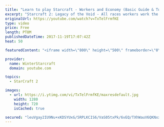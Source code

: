 ```yaml
---
title: "Learn to play Starcraft - Workers and Economy (Basic Guide & Tutorial)"
excerpt: "Starcraft 2: Legacy of the Void - All races workers work the same (mule notwithstanding!)  Wiki on mining: http://wiki.teamliquid.net/starcraft2/Mining_Minerals"
originalUrl: https://youtube.com/watch?v=TxTelFrmfKE
type: video
price: Free
length: PT8M
publishedDateTime: 2017-11-19T17:07:42Z
heat: 50

featuredContent: "<iframe width=\"800\" height=\"500\" frameborder=\"0\" src=\"https://www.youtube.com/embed/TxTelFrmfKE\" allow=\"accelerometer; autoplay; encrypted-media; gyroscope; picture-in-picture\" allowfullscreen></iframe>"

provider:
  name: WinterStarcraft
  domain: youtube.com

topics:
  - StarCraft 2

images:
  - url: https://i.ytimg.com/vi/TxTelFrmfKE/maxresdefault.jpg
    width: 1280
    height: 720
    isCached: true

secured: "leuVgay2IU9Nu+xKDSYUxG/5RPLKCIS6/VaS05txPk/6vEQ/TXhWauV6QKNxxllbyRLN7x7CGA2r8B801WqznX3syiFuWEgecuFUnXsQZKdzdaiYd2wtaEDtjc2OgMuMaNKd9u76Tp9prVhETZDoOE73G+qufcgTvbl1iS6xBn4DA3W3ydVsVBitwv3dYOour4x0qi89l5LGvHbgjwsRfioPdT5ctQhUKa1JseuW23LFeXiHvnJEt+BKgTCKlLUavH7/95bEEpT4ui64cGiH8zFKcjfbDpMoH4pc+jb5u3GmRD+6KOu/COgdx1GHHgFjkaGTmA/Gurd9PHz4L0zgBYCz6Dcibe/DK5GttndDVvzwl3RmrOjWlVwBoXQ8dJwXkyJFxN0ZwaX6+YD25gOlydlqJOUvj7nG2ULPXJgleIs=;0RFHoXWJ9T1NedvZLwf8wA=="
---
```


